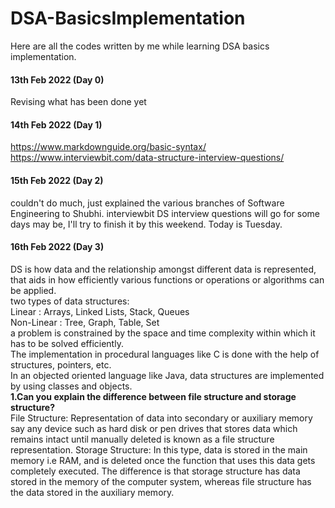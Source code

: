 # DSA-BasicsImplementation
Here are all the codes written by me while learning DSA basics implementation.<br>
#### 13th Feb 2022 (Day 0)<br>
Revising what has been done yet<br>
#### 14th Feb 2022 (Day 1)<br>
<https://www.markdownguide.org/basic-syntax/> <br>
<https://www.interviewbit.com/data-structure-interview-questions/> <br>
#### 15th Feb 2022 (Day 2) <br>
couldn't do much, just explained the various branches of Software Engineering to Shubhi.
interviewbit DS interview questions will go for some days may be, I'll try to finish it by this weekend. Today is Tuesday.
<br>
#### 16th Feb 2022 (Day 3) <br>
<p>
DS is how data and the relationship amongst different data is represented, that aids in how efficiently various functions or operations or algorithms can be applied.
<br>
two types of data structures:
<br>
Linear : Arrays, Linked Lists, Stack, Queues
<br>
Non-Linear : Tree, Graph, Table, Set
<br>
a problem is constrained by the space and time complexity within which it has to be solved efficiently.
<br>
The implementation in procedural languages like C is done with the help of structures, pointers, etc.
<br>
In an objected oriented language like Java, data structures are implemented by using classes and objects.
<br>
<strong> 1.Can you explain the difference between file structure and storage structure? </strong>
<br>
File Structure: Representation of data into secondary or auxiliary memory say any device such as hard disk or pen drives that stores data which remains intact until manually deleted is known as a file structure representation.
Storage Structure: In this type, data is stored in the main memory i.e RAM, and is deleted once the function that uses this data gets completely executed.
The difference is that storage structure has data stored in the memory of the computer system, whereas file structure has the data stored in the auxiliary memory.
<br>
  <https://www.markdownguide.org/hacks/#indent-tab>
  </p>
